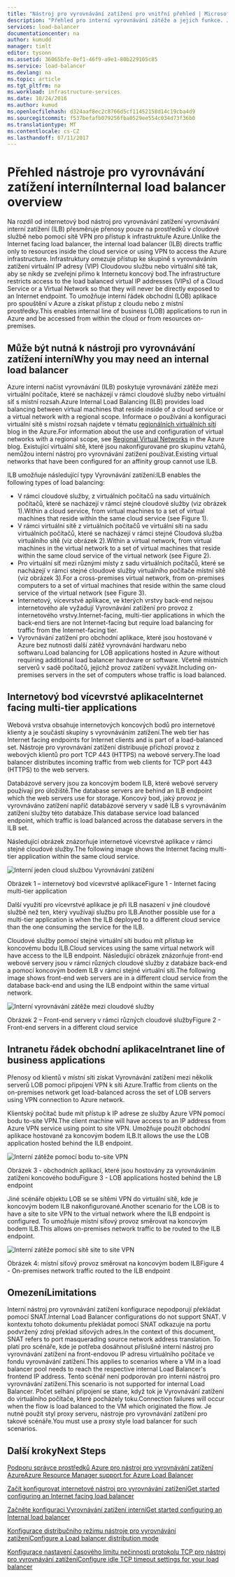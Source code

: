 ```yaml
---
title: "Nástroj pro vyrovnávání zatížení pro vnitřní přehled | Microsoft Docs"
description: "Přehled pro interní vyrovnávání zátěže a jejich funkce. Jak funguje nástroj pro vyrovnávání zatížení pro Azure a možných scénářů konfigurace vnitřních koncových bodů"
services: load-balancer
documentationcenter: na
author: kumudd
manager: timlt
editor: tysonn
ms.assetid: 36065bfe-0ef1-46f9-a9e1-80b229105c85
ms.service: load-balancer
ms.devlang: na
ms.topic: article
ms.tgt_pltfrm: na
ms.workload: infrastructure-services
ms.date: 10/24/2016
ms.author: kumud
ms.openlocfilehash: d324aaf8ec2c8766d5cf11452158d14c19cba4d9
ms.sourcegitcommit: f537befafb079256fba0529ee554c034d73f36b0
ms.translationtype: MT
ms.contentlocale: cs-CZ
ms.lasthandoff: 07/11/2017
---
```

# <a name="internal-load-balancer-overview"></a><span data-ttu-id="1ceef-103">Přehled nástroje pro vyrovnávání zatížení interní</span><span class="sxs-lookup"><span data-stu-id="1ceef-103">Internal load balancer overview</span></span>

<span data-ttu-id="1ceef-104">Na rozdíl od internetový bod nástroj pro vyrovnávání zatížení vyrovnávání interní zatížení (ILB) přesměruje přenosy pouze na prostředků v cloudové službě nebo pomocí sítě VPN pro přístup k infrastruktuře Azure.</span><span class="sxs-lookup"><span data-stu-id="1ceef-104">Unlike the Internet facing load balancer, the internal load balancer (ILB) directs traffic only to resources inside the cloud service or using VPN to access the Azure infrastructure.</span></span> <span data-ttu-id="1ceef-105">Infrastruktury omezuje přístup ke skupině s vyrovnáváním zatížení virtuální IP adresy (VIP) Cloudovou službu nebo virtuální sítě tak, aby se nikdy se zveřejní přímo k Internetu koncový bod.</span><span class="sxs-lookup"><span data-stu-id="1ceef-105">The infrastructure restricts access to the load balanced virtual IP addresses (VIPs) of a Cloud Service or a Virtual Network so that they will never be directly exposed to an Internet endpoint.</span></span> <span data-ttu-id="1ceef-106">To umožňuje interní řádek obchodní (LOB) aplikace pro spouštění v Azure a získat přístup z cloudu nebo z místní prostředky.</span><span class="sxs-lookup"><span data-stu-id="1ceef-106">This enables internal line of business (LOB) applications to run in Azure and be accessed from within the cloud or from resources on-premises.</span></span>

## <a name="why-you-may-need-an-internal-load-balancer"></a><span data-ttu-id="1ceef-107">Může být nutná k nástroji pro vyrovnávání zatížení interní</span><span class="sxs-lookup"><span data-stu-id="1ceef-107">Why you may need an internal load balancer</span></span>

<span data-ttu-id="1ceef-108">Azure interní načíst vyrovnávání (ILB) poskytuje vyrovnávání zátěže mezi virtuální počítače, které se nacházejí v rámci cloudové služby nebo virtuální síť s místní rozsah.</span><span class="sxs-lookup"><span data-stu-id="1ceef-108">Azure Internal Load Balancing (ILB) provides load balancing between virtual machines that reside inside of a cloud service or a virtual network with a regional scope.</span></span> <span data-ttu-id="1ceef-109">Informace o používání a konfiguraci virtuální sítě s místní rozsah najdete v tématu [regionálních virtuálních sítí](https://azure.microsoft.com/blog/2014/05/14/regional-virtual-networks/) blog in the Azure.</span><span class="sxs-lookup"><span data-stu-id="1ceef-109">For information about the use and configuration of virtual networks with a regional scope, see [Regional Virtual Networks](https://azure.microsoft.com/blog/2014/05/14/regional-virtual-networks/) in the Azure blog.</span></span> <span data-ttu-id="1ceef-110">Existující virtuální sítě, které jsou nakonfigurované pro skupinu vztahů, nemůžou interní nástroj pro vyrovnávání zatížení používat.</span><span class="sxs-lookup"><span data-stu-id="1ceef-110">Existing virtual networks that have been configured for an affinity group cannot use ILB.</span></span>

<span data-ttu-id="1ceef-111">ILB umožňuje následující typy Vyrovnávání zatížení:</span><span class="sxs-lookup"><span data-stu-id="1ceef-111">ILB enables the following types of load balancing:</span></span>

* <span data-ttu-id="1ceef-112">V rámci cloudové služby, z virtuálních počítačů na sadu virtuálních počítačů, které se nacházejí v rámci stejné cloudové služby (viz obrázek 1).</span><span class="sxs-lookup"><span data-stu-id="1ceef-112">Within a cloud service, from virtual machines to a set of virtual machines that reside within the same cloud service (see Figure 1).</span></span>
* <span data-ttu-id="1ceef-113">V rámci virtuální sítě z virtuálních počítačů ve virtuální síti na sadu virtuálních počítačů, které se nacházejí v rámci stejné Cloudová služba virtuálního sítě (viz obrázek 2).</span><span class="sxs-lookup"><span data-stu-id="1ceef-113">Within a virtual network, from virtual machines in the virtual network to a set of virtual machines that reside within the same cloud service of the virtual network (see Figure 2).</span></span>
* <span data-ttu-id="1ceef-114">Pro virtuální síť mezi různými místy z sadu virtuálních počítačů, které se nacházejí v rámci stejné cloudové služby virtuálního počítače místní sítě (viz obrázek 3).</span><span class="sxs-lookup"><span data-stu-id="1ceef-114">For a cross-premises virtual network, from on-premises computers to a set of virtual machines that reside within the same cloud service of the virtual network (see Figure 3).</span></span>
* <span data-ttu-id="1ceef-115">Internetový, vícevrstvé aplikace, ve kterých vrstvy back-end nejsou internetového ale vyžadují Vyrovnávání zatížení pro provoz z internetového vrstvy.</span><span class="sxs-lookup"><span data-stu-id="1ceef-115">Internet-facing, multi-tier applications in which the back-end tiers are not Internet-facing but require load balancing for traffic from the Internet-facing tier.</span></span>
* <span data-ttu-id="1ceef-116">Vyrovnávání zatížení pro obchodní aplikace, které jsou hostované v Azure bez nutnosti další zátěž vyrovnávání hardwaru nebo softwaru.</span><span class="sxs-lookup"><span data-stu-id="1ceef-116">Load balancing for LOB applications hosted in Azure without requiring additional load balancer hardware or software.</span></span> <span data-ttu-id="1ceef-117">Včetně místních serverů v sadě počítačů, jejichž provoz zatížení vyvážit.</span><span class="sxs-lookup"><span data-stu-id="1ceef-117">Including on-premises servers in the set of computers whose traffic is load balanced.</span></span>

## <a name="internet-facing-multi-tier-applications"></a><span data-ttu-id="1ceef-118">Internetový bod vícevrstvé aplikace</span><span class="sxs-lookup"><span data-stu-id="1ceef-118">Internet facing multi-tier applications</span></span>

<span data-ttu-id="1ceef-119">Webová vrstva obsahuje internetových koncových bodů pro internetové klienty a je součástí skupiny s vyrovnáváním zatížení.</span><span class="sxs-lookup"><span data-stu-id="1ceef-119">The web tier has Internet facing endpoints for Internet clients and is part of a load-balanced set.</span></span> <span data-ttu-id="1ceef-120">Nástroje pro vyrovnávání zatížení distribuuje příchozí provoz z webových klientů pro port TCP 443 (HTTPS) na webové servery.</span><span class="sxs-lookup"><span data-stu-id="1ceef-120">The load balancer  distributes incoming traffic from web clients for TCP port 443 (HTTPS) to the web servers.</span></span>

<span data-ttu-id="1ceef-121">Databázové servery jsou za koncovým bodem ILB, které webové servery používají pro úložiště.</span><span class="sxs-lookup"><span data-stu-id="1ceef-121">The database servers are behind an ILB endpoint which the web servers use for storage.</span></span> <span data-ttu-id="1ceef-122">Koncový bod, jaký provoz je vyrovnáváno zatížení napříč databázové servery v sadě ILB s vyrovnáváním zatížení služby této databáze.</span><span class="sxs-lookup"><span data-stu-id="1ceef-122">This database service load balanced endpoint, which traffic is load balanced across the database servers in the ILB set.</span></span>

<span data-ttu-id="1ceef-123">Následující obrázek znázorňuje internetové vícevrstvé aplikace v rámci stejné cloudové služby.</span><span class="sxs-lookup"><span data-stu-id="1ceef-123">The following image shows the Internet facing multi-tier application within the same cloud service.</span></span>

![Interní jeden cloud službou Vyrovnávání zatížení](./media/load-balancer-internal-overview/IC736321.png)

<span data-ttu-id="1ceef-125">Obrázek 1 – internetový bod vícevrstvé aplikace</span><span class="sxs-lookup"><span data-stu-id="1ceef-125">Figure 1 - Internet facing multi-tier application</span></span>

<span data-ttu-id="1ceef-126">Další využití pro vícevrstvé aplikace je při ILB nasazení v jiné cloudové službě než ten, který využívají službu pro ILB.</span><span class="sxs-lookup"><span data-stu-id="1ceef-126">Another possible use for a multi-tier application is when the ILB deployed to a different cloud service than the one consuming the service for the ILB.</span></span>

<span data-ttu-id="1ceef-127">Cloudové služby pomocí stejné virtuální síti budou mít přístup ke koncovému bodu ILB.</span><span class="sxs-lookup"><span data-stu-id="1ceef-127">Cloud services using the same virtual network will have access to the ILB endpoint.</span></span> <span data-ttu-id="1ceef-128">Následující obrázek znázorňuje front-end webové servery jsou v rámci různých cloudové služby z databáze back-end a pomocí koncovým bodem ILB v rámci stejné virtuální síti.</span><span class="sxs-lookup"><span data-stu-id="1ceef-128">The following image shows front-end web servers are in a different cloud service from the database back-end and using the ILB endpoint within the same virtual network.</span></span>

![Interní vyrovnávání zátěže mezi cloudové služby](./media/load-balancer-internal-overview/IC744147.png)

<span data-ttu-id="1ceef-130">Obrázek 2 – Front-end servery v rámci různých cloudové služby</span><span class="sxs-lookup"><span data-stu-id="1ceef-130">Figure 2 - Front-end servers in a different cloud service</span></span>

## <a name="intranet-line-of-business-applications"></a><span data-ttu-id="1ceef-131">Intranetu řádek obchodní aplikace</span><span class="sxs-lookup"><span data-stu-id="1ceef-131">Intranet line of business applications</span></span>

<span data-ttu-id="1ceef-132">Přenosy od klientů v místní síti získat Vyrovnávání zatížení mezi několik serverů LOB pomocí připojení VPN k síti Azure.</span><span class="sxs-lookup"><span data-stu-id="1ceef-132">Traffic from clients on the on-premises network get load-balanced across the set of LOB servers using VPN connection to Azure network.</span></span>

<span data-ttu-id="1ceef-133">Klientský počítač bude mít přístup k IP adrese ze služby Azure VPN pomocí bodu to-site VPN.</span><span class="sxs-lookup"><span data-stu-id="1ceef-133">The client machine will have access to an IP address from Azure VPN service using point to site VPN.</span></span> <span data-ttu-id="1ceef-134">Umožňuje použít obchodní aplikace hostované za koncovým bodem ILB.</span><span class="sxs-lookup"><span data-stu-id="1ceef-134">It allows the use the LOB application hosted behind the ILB endpoint.</span></span>

![Interní zátěže pomocí bodu to-site VPN](./media/load-balancer-internal-overview/IC744148.png)

<span data-ttu-id="1ceef-136">Obrázek 3 - obchodních aplikací, které jsou hostovány za vyrovnáváním zatížení koncového bodu</span><span class="sxs-lookup"><span data-stu-id="1ceef-136">Figure 3 - LOB applications hosted behind the LB endpoint</span></span>

<span data-ttu-id="1ceef-137">Jiné scénáře objektu LOB se se sítěmi VPN do virtuální sítě, kde je koncovým bodem ILB nakonfigurované.</span><span class="sxs-lookup"><span data-stu-id="1ceef-137">Another scenario for the LOB is to have a site to site VPN to the virtual network where the ILB endpoint is configured.</span></span> <span data-ttu-id="1ceef-138">To umožňuje místní síťový provoz směrovat na koncovým bodem ILB.</span><span class="sxs-lookup"><span data-stu-id="1ceef-138">This allows on-premises network traffic to be routed to the ILB endpoint.</span></span>

![Interní zátěže pomocí sítě site to site VPN](./media/load-balancer-internal-overview/IC744150.png)

<span data-ttu-id="1ceef-140">Obrázek 4: místní síťový provoz směrovat na koncovým bodem ILB</span><span class="sxs-lookup"><span data-stu-id="1ceef-140">Figure 4 - On-premises network traffic routed to the ILB endpoint</span></span>

## <a name="limitations"></a><span data-ttu-id="1ceef-141">Omezení</span><span class="sxs-lookup"><span data-stu-id="1ceef-141">Limitations</span></span>

<span data-ttu-id="1ceef-142">Interní nástroj pro vyrovnávání zatížení konfigurace nepodporují překládat pomocí SNAT.</span><span class="sxs-lookup"><span data-stu-id="1ceef-142">Internal Load Balancer configurations do not support SNAT.</span></span> <span data-ttu-id="1ceef-143">V kontextu tohoto dokumentu překládat pomocí SNAT odkazuje na portu podvržený zdroj překlad síťových adres.</span><span class="sxs-lookup"><span data-stu-id="1ceef-143">In the context of this document, SNAT refers to port masquerading source  network address translation.</span></span>  <span data-ttu-id="1ceef-144">To platí pro scénáře, kde je potřeba dosáhnout příslušné interní nástroj pro vyrovnávání zatížení na front-endovou IP adresu virtuálního počítače ve fondu vyrovnávání zatížení.</span><span class="sxs-lookup"><span data-stu-id="1ceef-144">This applies to scenarios where a VM in a load balancer pool needs to reach the respective internal Load Balancer's frontend IP address.</span></span> <span data-ttu-id="1ceef-145">Tento scénář není podporován pro interní nástroj pro vyrovnávání zatížení.</span><span class="sxs-lookup"><span data-stu-id="1ceef-145">This scenario is not supported for internal Load Balancer.</span></span> <span data-ttu-id="1ceef-146">Počet selhání připojení se stane, když tok je Vyrovnávání zatížení do virtuálního počítače, které pocházely toku.</span><span class="sxs-lookup"><span data-stu-id="1ceef-146">Connection failures will occur when the flow is load balanced to the VM which originated the flow.</span></span> <span data-ttu-id="1ceef-147">Je nutné použít styl proxy serveru, nástroje pro vyrovnávání zatížení pro takové scénáře.</span><span class="sxs-lookup"><span data-stu-id="1ceef-147">You must use a proxy style load balancer for such scenarios.</span></span>

## <a name="next-steps"></a><span data-ttu-id="1ceef-148">Další kroky</span><span class="sxs-lookup"><span data-stu-id="1ceef-148">Next Steps</span></span>

[<span data-ttu-id="1ceef-149">Podporu správce prostředků Azure pro nástroj pro vyrovnávání zatížení Azure</span><span class="sxs-lookup"><span data-stu-id="1ceef-149">Azure Resource Manager support for Azure Load Balancer</span></span>](load-balancer-arm.md)

[<span data-ttu-id="1ceef-150">Začít konfigurovat internetové nástroj pro vyrovnávání zatížení</span><span class="sxs-lookup"><span data-stu-id="1ceef-150">Get started configuring an Internet facing load balancer</span></span>](load-balancer-get-started-internet-arm-ps.md)

[<span data-ttu-id="1ceef-151">Začněte konfiguraci Vyrovnávání zatížení interní</span><span class="sxs-lookup"><span data-stu-id="1ceef-151">Get started configuring an Internal load balancer</span></span>](load-balancer-get-started-ilb-arm-ps.md)

[<span data-ttu-id="1ceef-152">Konfigurace distribučního režimu nástroje pro vyrovnávání zatížení</span><span class="sxs-lookup"><span data-stu-id="1ceef-152">Configure a Load balancer distribution mode</span></span>](load-balancer-distribution-mode.md)

[<span data-ttu-id="1ceef-153">Konfigurace nastavení časového limitu nečinnosti protokolu TCP pro nástroj pro vyrovnávání zatížení</span><span class="sxs-lookup"><span data-stu-id="1ceef-153">Configure idle TCP timeout settings for your load balancer</span></span>](load-balancer-tcp-idle-timeout.md)
